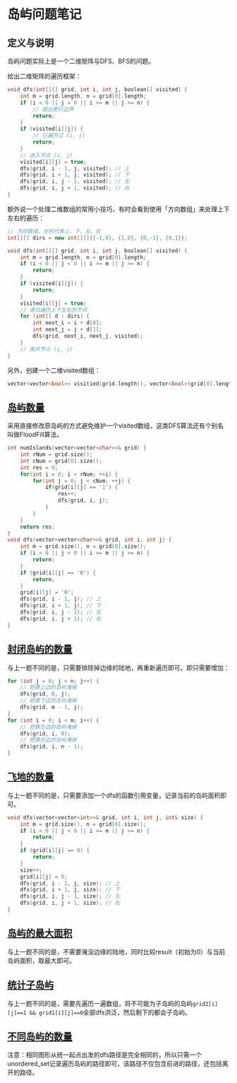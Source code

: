 # 岛屿问题笔记

## 定义与说明

岛屿问题实际上是一个二维矩阵与DFS、BFS的问题。

给出二维矩阵的遍历框架：
```cpp
void dfs(int[][] grid, int i, int j, boolean[] visited) {
    int m = grid.length, n = grid[0].length;
    if (i < 0 || j < 0 || i >= m || j >= n) {
        // 超出索引边界
        return;
    }
    if (visited[i][j]) {
        // 已遍历过 (i, j)
        return;
    }
    // 进入节点 (i, j)
    visited[i][j] = true;
    dfs(grid, i - 1, j, visited); // 上
    dfs(grid, i + 1, j, visited); // 下
    dfs(grid, i, j - 1, visited); // 左
    dfs(grid, i, j + 1, visited); // 右
}
```
额外说一个处理二维数组的常用小技巧，有时会看到使用「方向数组」来处理上下左右的遍历：
```cpp
// 方向数组，分别代表上、下、左、右
int[][] dirs = new int[][]{{-1,0}, {1,0}, {0,-1}, {0,1}};

void dfs(int[][] grid, int i, int j, boolean[] visited) {
    int m = grid.length, n = grid[0].length;
    if (i < 0 || j < 0 || i >= m || j >= n) {
        return;
    }
    if (visited[i][j]) {
        return;
    }
    visited[i][j] = true;
    // 递归遍历上下左右的节点
    for (int[] d : dirs) {
        int next_i = i + d[0];
        int next_j = j + d[1];
        dfs(grid, next_i, next_j, visited);
    }
    // 离开节点 (i, j)
}
```
另外，创建一个二维visited数组：
```cpp
vector<vector<bool>> visitied(grid.length(), vector<bool>(grid[0].length(), false));
```

## [岛屿数量](https://leetcode-cn.com/problems/number-of-islands/)
采用直接修改原岛屿的方式避免维护一个visited数组，这类DFS算法还有个别名叫做FloodFill算法。
```cpp
int numIslands(vector<vector<char>>& grid) {
    int rNum = grid.size();
    int cNum = grid[0].size();
    int res = 0;
    for(int i = 0; i < rNum; ++i) {
        for(int j = 0; j < cNum; ++j) {
            if(grid[i][j] == '1') {
                res++;
                dfs(grid, i, j);
            }
        }
    }
    return res;
}
void dfs(vector<vector<char>>& grid, int i, int j) {
    int m = grid.size(), n = grid[0].size();
    if (i < 0 || j < 0 || i >= m || j >= n) {
        return;
    }
    if (grid[i][j] == '0') {
        return;
    }
    grid[i][j] = '0';
    dfs(grid, i - 1, j); // 上
    dfs(grid, i + 1, j); // 下
    dfs(grid, i, j - 1); // 左
    dfs(grid, i, j + 1); // 右
}
```

## [封闭岛屿的数量](https://leetcode-cn.com/problems/number-of-closed-islands/)
与上一题不同的是，只需要排除掉边缘的陆地，再重新遍历即可。即只需要增加：
```cpp
for (int j = 0; j < n; j++) {
    // 把靠上边的岛屿淹掉
    dfs(grid, 0, j);
    // 把靠下边的岛屿淹掉
    dfs(grid, m - 1, j);
}
for (int i = 0; i < m; i++) {
    // 把靠左边的岛屿淹掉
    dfs(grid, i, 0);
    // 把靠右边的岛屿淹掉
    dfs(grid, i, n - 1);
}
```

## [飞地的数量](https://leetcode-cn.com/problems/number-of-enclaves/)
与上一题不同的是，只需要添加一个dfs的函数引用变量，记录当前的岛屿面积即可。
```cpp
void dfs(vector<vector<int>>& grid, int i, int j, int& size) {
    int m = grid.size(), n = grid[0].size();
    if (i < 0 || j < 0 || i >= m || j >= n) {
        return;
    }
    if (grid[i][j] == 0) {
        return;
    }
    size++;
    grid[i][j] = 0;
    dfs(grid, i - 1, j, size); // 上
    dfs(grid, i + 1, j, size); // 下
    dfs(grid, i, j - 1, size); // 左
    dfs(grid, i, j + 1, size); // 右
}
```

## [岛屿的最大面积](https://leetcode-cn.com/problems/max-area-of-island/)
与上一题不同的是，不需要淹没边缘的陆地，同时比较result（初始为0）与当前岛屿面积，取最大即可。

## [统计子岛屿](https://leetcode-cn.com/problems/count-sub-islands/)
与上一题不同的是，需要先遍历一遍数组，将不可能为子岛屿的岛屿```grid2[i][j]==1 && grid1[i][j]==0```全部dfs洪泛，然后剩下的都会子岛屿。

## [不同岛屿的数量](https://leetcode-cn.com/problems/number-of-distinct-islands/)
注意：相同图形从统一起点出发的dfs路径是完全相同的，所以只需一个unordered_set记录遍历岛屿的路径即可，该路径不仅包含前进的路径，还包括离开的路径。
